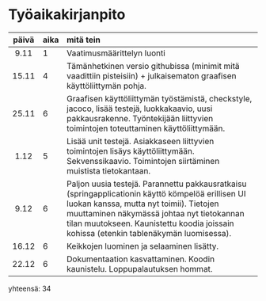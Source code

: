 # Työaikakirjanpito

| päivä | aika | mitä tein  |
| :----:|:-----| :-----|
| 9.11  | 1    | Vaatimusmäärittelyn luonti
| 15.11 | 4    | Tämänhetkinen versio githubissa (minimit mitä vaadittiin pisteisiin) + julkaisematon graafisen käyttöliittymän pohja.
| 25.11 | 6    | Graafisen käyttöliittymän työstämistä, checkstyle, jacoco, lisää testejä, luokkakaavio, uusi pakkausrakenne. Työntekijään liittyvien toimintojen toteuttaminen käyttöliittymään. 
| 1.12  | 5    | Lisää unit testejä. Asiakkaseen liittyvien toimintojen lisäys käyttöliittymään. Sekvenssikaavio. Toimintojen siirtäminen muistista tietokantaan.
| 9.12 | 6   | Paljon uusia testejä. Parannettu pakkausratkaisu (springapplicationin käyttö kömpelöä erillisen UI luokan kanssa, mutta nyt toimii). Tietojen muuttaminen näkymässä johtaa nyt tietokannan tilan muutokseen. Kaunistettu koodia joissain kohissa (etenkin tablenäkymän luomisessa).
| 16.12| 6 | Keikkojen luominen ja selaaminen lisätty.
| 22.12| 6 | Dokumentaation kasvattaminen. Koodin kaunistelu. Loppupalautuksen hommat.
 yhteensä: 34
